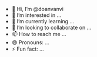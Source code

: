 - 👋 Hi, I’m @doanvanvi
- 👀 I’m interested in ...
- 🌱 I’m currently learning ...
- 💞️ I’m looking to collaborate on ...
- 📫 How to reach me ...
- 😄 Pronouns: ...
- ⚡ Fun fact: ...

<!---
doanvanvi/doanvanvi is a ✨ special ✨ repository because its `README.md` (this file) appears on your GitHub profile.
You can click the Preview link to take a look at your changes.
--->
